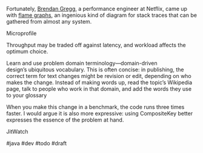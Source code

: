Fortunately, [Brendan Gregg](https://oreil.ly/dhd5O), a performance engineer at Netflix, came up with [flame graphs](https://oreil.ly/2kCDd), an ingenious kind of diagram for stack traces that can be gathered from almost any system.

Microprofile 
  
Throughput may be traded off against latency, and workload affects the optimum choice.

Learn and use problem domain terminology—domain-driven design’s ubiquitous vocabulary. This is often concise: in publishing, the correct term for text changes might be revision or edit, depending on who makes the change. Instead of making words up, read the topic’s Wikipedia page, talk to people who work in that domain, and add the words they use to your glossary

When you make this change in a benchmark, the code runs three times faster. I would argue it is also more expressive: using CompositeKey better expresses the essence of the problem at hand.

JitWatch

#java #dev #todo
#draft